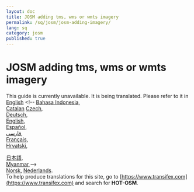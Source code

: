 ```yaml
---
layout: doc
title: JOSM adding tms, wms or wmts imagery
permalink: /sq/josm/josm-adding-imagery/
lang: sq
category: josm
published: true
---
```


JOSM adding tms, wms or wmts imagery
=============================  

This guide is currently unavailable. It is being translated. Please refer to it in   
[English](/en/josm/josm-adding-imagery/)    <!--
[Bahasa Indonesia](/bi/josm/josm-adding-imagery/),  
[Catalan](/ca/josm/josm-adding-imagery/)
[Czech](/cs/josm/josm-adding-imagery/),   
[Deutsch](/de/josm/josm-adding-imagery/),  
[English](/en/josm/josm-adding-imagery/),  
[Español](/es/josm/josm-adding-imagery/),  
[فارسی](/fa/josm/josm-adding-imagery/),  
[Français](/fr/josm/josm-adding-imagery/),  
[Hrvatski](/hr/josm/josm-adding-imagery/),  
 
[日本語](/ja/josm/josm-adding-imagery/),  
[Myanmar](/my/josm/josm-adding-imagery/),-->  
[Norsk](/nb/josm/josm-adding-imagery/), 
[Nederlands](/nl/josm/josm-adding-imagery/).  <!--
[Português](/pt/josm/josm-adding-imagery/),  
[Русский](/ru/josm/josm-adding-imagery/),  
[Kiswahili](/sw/josm/josm-adding-imagery/),  
[Українська](/uk/josm/josm-adding-imagery/), 
[简体中文](/zh/josm/josm-adding-imagery/).-->  
To help produce translations for this site, go to [https://www.transifex.com](https://www.transifex.com) and search for **HOT-OSM**.

